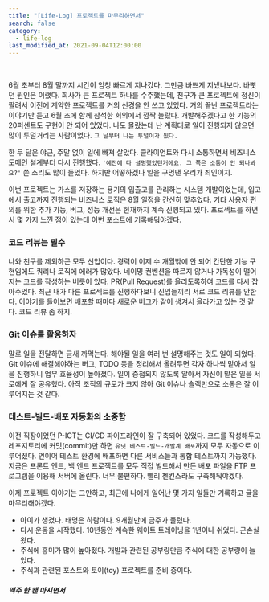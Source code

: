 ```yaml
---
title: "[Life-Log] 프로젝트를 마무리하면서"
search: false
category:
  - life-log
last_modified_at: 2021-09-04T12:00:00
---
```


<br>

6월 초부터 8월 말까지 시간이 엄청 빠르게 지나갔다. 
그만큼 바쁘게 지냈나보다. 
바빳던 원인은 이랬다. 
회사가 큰 프로젝트 하나를 수주했는데, 친구가 큰 프로젝트에 정신이 팔려서 이전에 계약한 프로젝트를 거의 신경을 안 쓰고 있었다. 
거의 끝난 프로젝트라는 이야기만 듣고 6월 초에 함께 참석한 회의에서 깜짝 놀랐다. 
개발해주겠다고 한 기능의 20퍼센트도 구현이 안 되어 있었다. 
나도 몰랐는데 난 계획대로 일이 진행되지 않으면 많이 투덜거리는 사람이었다. 
`그 날부터 나는 투덜이가 됬다.` 

한 두 달은 야근, 주말 없이 일에 빠져 살았다. 
클라이언트와 다시 소통하면서 비즈니스 도메인 설계부터 다시 진행했다. 
`'예전에 다 설명했었던거에요. 그 쪽은 소통이 안 되나봐요?'` 
쓴 소리도 많이 들었다. 
하지만 어떻하겠나 일을 구멍낸 우리가 죄인이지. 

이번 프로젝트는 가스를 저장하는 용기의 입출고를 관리하는 시스템 개발이었는데, 입고에서 출고까지 진행되는 비즈니스 로직은 8월 일정을 간신히 맞추었다. 
기타 사용자 편의를 위한 추가 기능, 버그, 성능 개선은 현재까지 계속 진행되고 있다. 
프로젝트를 하면서 몇 가지 느낀 점이 있는데 이번 포스트에 기록해둬야겠다.  

### 코드 리뷰는 필수
나와 친구를 제외하곤 모두 신입이다. 
경력이 이제 수 개월밖에 안 되어 간단한 기능 구현임에도 쿼리나 로직에 에러가 많았다. 
네이밍 컨벤션을 따르지 않거나 가독성이 떨어지는 코드를 작성하는 버릇이 있다. 
PR(Pull Request)를 올리도록하여 코드를 다시 잡아주었다. 
최근 내가 다른 프로젝트를 진행하다보니 신입들끼리 서로 코드 리뷰를 안한다. 
이야기를 들어보면 배포할 때마다 새로운 버그가 같이 생겨서 올라가고 있는 것 같다. 
코드 리뷰 좀 하지.

### Git 이슈를 활용하자
말로 일을 전달하면 금새 까먹는다. 
해야될 일을 여러 번 설명해주는 것도 일이 되었다. 
Git 이슈에 해결해야하는 버그, TODO 등을 정리해서 올려두면 각자 하나씩 맡아서 일을 진행하니 업무 효율성이 높아졌다. 
일이 중첩되지 않도록 알아서 자신이 맡은 일을 서로에게 잘 공유했다. 
아직 조직의 규모가 크지 않아 Git 이슈나 슬랙만으로 소통은 잘 이루어지는 것 같다.

### 테스트-빌드-배포 자동화의 소중함
이전 직장이었던 P-ICT는 CI/CD 파이프라인이 잘 구축되어 있었다. 
코드를 작성해두고 레포지토리에 커밋(commit)만 하면 `유닛 테스트-빌드-개발계 배포`까지 모두 자동으로 이루어졌다. 
연이어 테스트 환경에 배포하면 다른 서비스들과 통합 테스트까지 가능했다. 
지금은 프론트 엔드, 백 엔드 프로젝트를 모두 직접 빌드해서 만든 배포 파일을 FTP 프로그램을 이용해 서버에 올린다. 
너무 불편하다. 
빨리 젠킨스라도 구축해둬야겠다.

이제 프로젝트 이야기는 그만하고, 최근에 나에게 일어난 몇 가지 일들만 기록하고 글을 마무리해야겠다. 
- 아이가 생겼다. 태명은 하람이다. 9개월만에 금주가 풀렸다. 
- 다시 운동을 시작했다. 10년동안 계속한 웨이트 트레이닝을 1년이나 쉬었다. 근손실 왔다. 
- 주식에 흥미가 많이 높아졌다. 개발과 관련된 공부량만큼 주식에 대한 공부량이 늘었다.
- 주식과 관련된 포스트와 토이(toy) 프로젝트를 준비 중이다. 

##### 맥주 한 캔 마시면서